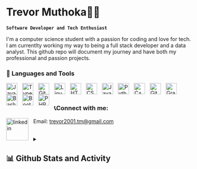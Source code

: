 #  Trevor Muthoka🐱‍🏍

**`Software Developer and Tech Enthusiast`**

I'm a computer science student with a passion for coding and love for tech. I am currentlty working my way to being a full stack developer and a data analyst. This github repo will document my journey and have both my professional and passion projects.

### 🧰 Languages and Tools

<img align="left" alt="Java" width="30px" style="padding-right:10px;" src="https://cdn.jsdelivr.net/gh/devicons/devicon/icons/java/java-original.svg"/>
<img align="left" alt="TypeScript" width="30px" style="padding-right:10px;" src="https://cdn.jsdelivr.net/gh/devicons/devicon/icons/typescript/typescript-plain.svg" />
<img align="left" alt="Git" width="30px" style="padding-right:10px;" src="https://cdn.jsdelivr.net/gh/devicons/devicon/icons/git/git-original.svg" />
<img align="left" alt="Linux" width="30px" style="padding-right:10px;" src="https://cdn.jsdelivr.net/gh/devicons/devicon/icons/linux/linux-original.svg" />
<img align="left" alt="HTML" width="30px" style="padding-right:10px;" src="https://cdn.jsdelivr.net/gh/devicons/devicon/icons/html5/html5-plain.svg" />
<img align="left" alt="CSS" width="30px" style="padding-right:10px;" src="https://cdn.jsdelivr.net/gh/devicons/devicon/icons/css3/css3-plain.svg" />
<img align="left" alt="JavaScript" width="30px" style="padding-right:10px;" src="https://cdn.jsdelivr.net/gh/devicons/devicon/icons/javascript/javascript-plain.svg" />
<img align="left" alt="Python" width="30px" style="padding-right:10px;" src="https://cdn.jsdelivr.net/gh/devicons/devicon/icons/python/python-plain.svg" />
<img align="left" alt="C++" width="30px" style="padding-right:10px;" src="https://cdn.jsdelivr.net/gh/devicons/devicon/icons/cplusplus/cplusplus-line.svg" />
<img align="left" alt="GitHub" width="30px" style="padding-right:10px;" src="https://cdn.jsdelivr.net/gh/devicons/devicon/icons/github/github-original.svg" />
<img align="left" alt="Gradle" width="30px" style="padding-right:10px;" src="https://cdn.jsdelivr.net/gh/devicons/devicon/icons/gradle/gradle-plain.svg" />
<img align="left" alt="Bash" width="30px" style="padding-right:10px;" src="https://cdn.jsdelivr.net/gh/devicons/devicon/icons/bash/bash-original.svg" />
<img align="left" alt="Bootstrap" width="30px" style="padding-right:10px;" src="https://cdn.jsdelivr.net/gh/devicons/devicon/icons/bootstrap/bootstrap-original.svg" />
<img align="left" alt="PHP" width="30px" style="padding-right:10px;" src="https://cdn.jsdelivr.net/gh/devicons/devicon/icons/php/php-original.svg" />

<br/>
<br />

### 📞Connect with me: 
<a href="https://www.linkedin.com/in/trevor-muthoka/" target="blank"><img align="left" alt="linkedin" width="60px" style="padding-right:10px;" src="https://cdn.jsdelivr.net/gh/devicons/devicon/icons/linkedin/linkedin-original-wordmark.svg" /></a>

Email: trevor2001.tm@gmail.com
<br/>
<br/>
<details>
  <summary><h2>📊 Github Stats and Activity</h2></summary>

  <h3>🔥 Streak Stats</h3>

  <!-- GitHub Readme Streak Stats - https://github.com/Trevor-Muthoka/github-readme-streak-stats -->
  <p>
    <a href="https://github.com/Trevor-Muthoka/github-readme-streak-stats">
      <img title="🔥 Get streak stats for your profile at git.io/streak-stats" alt="Trevor's streak" src="https://streak-stats.demolab.com/?user=Trevor-Muthoka&theme=monokai-metallian&hide_border=true"/>
    </a>
    <p>🔥 Get streak stats for your profile at <a href="https://git.io/streak-stats">git.io/streak-stats</a></p>
  </p>

  <h3>💻 GitHub Profile Stats</h3>

  <!-- https://github.com/anuraghazra/github-readme-stats -->

  <a href="https://github.com/anuraghazra/github-readme-stats"><img alt="Trevor's Github Stats" src="https://denvercoder1-github-readme-stats.vercel.app/api/?username=Trevor-Muthoka&show_icons=true&include_all_commits=true&count_private=true&theme=react&hide_border=true&bg_color=1F222E&title_color=F85D7F&icon_color=F8D866" height="192px"/></a>
  <a href="https://github.com/anuraghazra/github-readme-stats"><img alt="Trevor's Top Languages" src="https://denvercoder1-github-readme-stats.vercel.app/api/top-langs/?username=Trevor-Muthoka&langs_count=8&layout=compact&theme=react&hide_border=true&bg_color=1F222E&title_color=F85D7F&icon_color=F8D866&hide=Jupyter%20Notebook,Roff" height="192px"/></a>
  <br/>

  <b>Note:</b> Top languages is only a metric of the languages my public code consists of and doesn't reflect experience or skill level.
  
  <!-- https://github.com/ashutosh00710/github-readme-activity-graph -->

  <a href="https://github.com/ashutosh00710/github-readme-activity-graph"><img alt="Trevor's Activity Graph" src="https://github-readme-activity-graph.cyclic.app/graph/?username=Trevor-Muthoka&bg_color=1F222E&color=F8D866&line=F85D7F&point=FFFFFF&hide_border=true" /></a>

  <h3>⚡ Recent GitHub Activity</h3>

  <!-- https://github.com/jamesgeorge007/github-activity-readme -->
  <!--START_SECTION:activity-->

1. 🎉 Merged PR [#194](https://github.com/Trevor-Muthoka/readme-typing-svg/pull/194) in [Trevor-Muthoka/readme-typing-svg](https://github.com/Trevor-Muthoka/readme-typing-svg)
2. 🗣 Commented on [#447](https://github.com/Trevor-Muthoka/github-readme-streak-stats/issues/447) in [Trevor-Muthoka/github-readme-streak-stats](https://github.com/Trevor-Muthoka/github-readme-streak-stats)
3. 🗣 Commented on [#574](https://github.com/superfly/docs/issues/574) in [superfly/docs](https://github.com/superfly/docs)
4. 🎉 Merged PR [#715](https://github.com/Trevor-Muthoka/custom-icon-badges/pull/715) in [Trevor-Muthoka/custom-icon-badges](https://github.com/Trevor-Muthoka/custom-icon-badges)
5. 🎉 Merged PR [#714](https://github.com/Trevor-Muthoka/custom-icon-badges/pull/714) in [Trevor-Muthoka/custom-icon-badges](https://github.com/Trevor-Muthoka/custom-icon-badges)
<!--END_SECTION:activity-->
</details>

